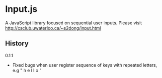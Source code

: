 Input.js
========

A JavaScript library focused on sequential user inputs.
Please visit http://csclub.uwaterloo.ca/~s2dong/input.html

**History**
---------------

0.1.1
* Fixed bugs when user register sequence of keys with repeated letters, e.g " h e l l o "
